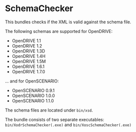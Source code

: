 <!---
Copyright 2023 CARIAD SE.
 
This Source Code Form is subject to the terms of the Mozilla
Public License, v. 2.0. If a copy of the MPL was not distributed
with this file, You can obtain one at https://mozilla.org/MPL/2.0/.
-->

# SchemaChecker

This bundles checks if the XML is valid against the schema file.

The following schemas are supported for OpenDRIVE:

- OpenDRIVE 1.1
- OpenDRIVE 1.2
- OpenDRIVE 1.3D
- OpenDRIVE 1.4H
- OpenDRIVE 1.5M
- OpenDRIVE 1.6.1
- OpenDRIVE 1.7.0

... and for OpenSCENARIO:

- OpenSCENARIO 0.9.1
- OpenSCENARIO 1.0.0
- OpenSCENARIO 1.1.0

The schema files are located under `bin/xsd`.

The bundle consists of two separate executables: `bin/XodrSchemaChecker(.exe)` and
`bin/XoscSchemaChecker(.exe)`
